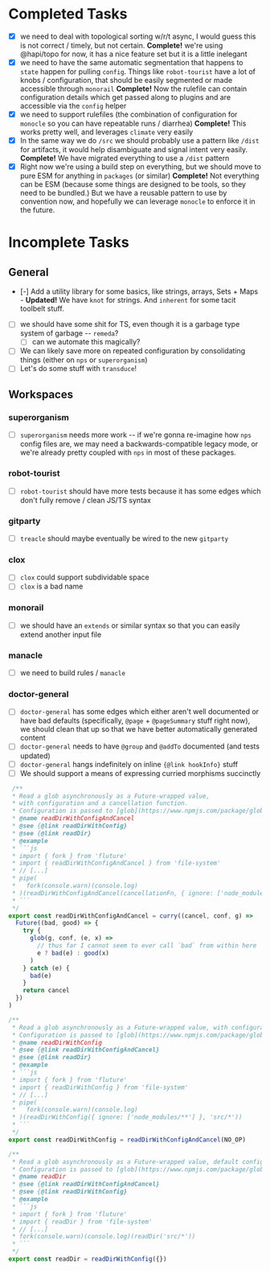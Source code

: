 # Completed Tasks

 - [x] we need to deal with topological sorting w/r/t async, I would guess this is not correct / timely, but not certain. **Complete!** we're using @hapi/topo for now, it has a nice feature set but it is a little inelegant
 - [x] we need to have the same automatic segmentation that happens to `state` happen for pulling `config`. Things like `robot-tourist` have a lot of knobs / configuration, that should be easily segmented or made accessible through `monorail` **Complete!** Now the rulefile can contain configuration details which get passed along to plugins and are accessible via the `config` helper
 - [x] we need to support rulefiles (the combination of configuration for `monocle` so you can have repeatable runs / diarrhea) **Complete!** This works pretty well, and leverages `climate` very easily
 - [x] In the same way we do `/src` we should probably use a pattern like `/dist` for artifacts, it would help disambiguate and signal intent very easily. **Complete!** We have migrated everything to use a `/dist` pattern
 - [x] Right now we're using a build step on everything, but we should move to pure ESM for anything in `packages` (or similar) **Complete!** Not everything can be ESM (because some things are designed to be tools, so they need to be bundled.) But we have a reusable pattern to use by convention now, and hopefully we can leverage `monocle` to enforce it in the future.

# Incomplete Tasks

## General

 - [-] Add a utility library for some basics, like strings, arrays, Sets + Maps - **Updated!** We have `knot` for strings. And `inherent` for some tacit toolbelt stuff.
 - [ ] we should have some shit for TS, even though it is a garbage type system of garbage -- `remeda`?
   - [ ] can we automate this magically?
 - [ ] We can likely save more on repeated configuration by consolidating things (either on `nps` or `superorganism`)
 - [ ] Let's do some stuff with `transduce`!

## Workspaces

### superorganism

 - [ ] `superorganism` needs more work -- if we're gonna re-imagine how `nps` config files are, we may need a backwards-compatible legacy mode, or we're already pretty coupled with `nps` in most of these packages.

### robot-tourist

 - [ ] `robot-tourist` should have more tests because it has some edges which don't fully remove / clean JS/TS syntax

### gitparty

 - [ ] `treacle` should maybe eventually be wired to the new `gitparty`

### clox

 - [ ] `clox` could support subdividable space
 - [ ] `clox` is a bad name

### monorail

 - [ ] we should have an `extends` or similar syntax so that you can easily extend another input file

### manacle

 - [ ] we need to build rules / `manacle`

### doctor-general

 - [ ] `doctor-general` has some edges which either aren't well documented or have bad defaults (specifically, `@page` + `@pageSummary` stuff right now), we should clean that up so that we have better automatically generated content
 - [ ] `doctor-general` needs to have `@group` and `@addTo` documented (and tests updated)
 - [ ] `doctor-general` hangs indefinitely on inline `{@link hookInfo}` stuff
 - [ ] We should support a means of expressing curried morphisms succinctly

```js
 /**
 * Read a glob asynchronously as a Future-wrapped value,
 * with configuration and a cancellation function.
 * Configuration is passed to [glob](https://www.npmjs.com/package/glob)
 * @name readDirWithConfigAndCancel
 * @see {@link readDirWithConfig}
 * @see {@link readDir}
 * @example
 * ```js
 * import { fork } from 'fluture'
 * import { readDirWithConfigAndCancel } from 'file-system'
 * // [...]
 * pipe(
 *   fork(console.warn)(console.log)
 * )(readDirWithConfigAndCancel(cancellationFn, { ignore: ['node_modules/**'] }, 'src/*'))
 * ```
 */
export const readDirWithConfigAndCancel = curry((cancel, conf, g) =>
  Future((bad, good) => {
    try {
      glob(g, conf, (e, x) =>
        // thus far I cannot seem to ever call `bad` from within here
        e ? bad(e) : good(x)
      )
    } catch (e) {
      bad(e)
    }
    return cancel
  })
)

/**
 * Read a glob asynchronously as a Future-wrapped value, with configuration.
 * Configuration is passed to [glob](https://www.npmjs.com/package/glob)
 * @name readDirWithConfig
 * @see {@link readDirWithConfigAndCancel}
 * @see {@link readDir}
 * @example
 * ```js
 * import { fork } from 'fluture'
 * import { readDirWithConfig } from 'file-system'
 * // [...]
 * pipe(
 *   fork(console.warn)(console.log)
 * )(readDirWithConfig({ ignore: ['node_modules/**'] }, 'src/*'))
 * ```
 */
export const readDirWithConfig = readDirWithConfigAndCancel(NO_OP)

/**
 * Read a glob asynchronously as a Future-wrapped value, default config assumed.
 * Configuration is passed to [glob](https://www.npmjs.com/package/glob)
 * @name readDir
 * @see {@link readDirWithConfigAndCancel}
 * @see {@link readDirWithConfig}
 * @example
 * ```js
 * import { fork } from 'fluture'
 * import { readDir } from 'file-system'
 * // [...]
 * fork(console.warn)(console.log)(readDir('src/*'))
 * ```
 */
export const readDir = readDirWithConfig({})
```

